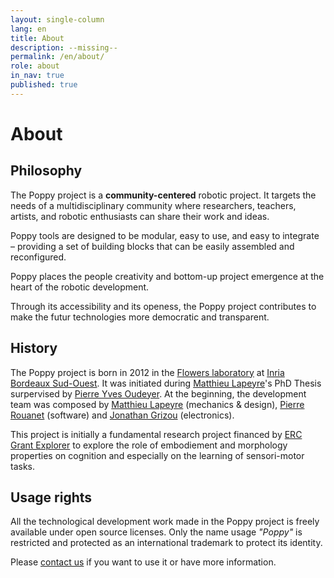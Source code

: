 ```yaml
---
layout: single-column
lang: en
title: About
description: --missing--
permalink: /en/about/
role: about
in_nav: true
published: true
---
```


# About

## Philosophy

The Poppy project is a **community-centered** robotic project. It targets the needs of a multidisciplinary community where researchers, teachers, artists, and robotic enthusiasts can share their work and ideas.

Poppy tools are designed to be modular, easy to use, and easy to integrate – providing a set of building blocks that can be easily assembled and reconfigured.


Poppy places the people creativity and bottom-up project emergence at the heart of the robotic development.

Through its accessibility and its openess, the Poppy project contributes to make the futur technologies more democratic and transparent.

## History

The Poppy project is born in 2012 in the [Flowers laboratory](https://flowers.inria.fr/) at [Inria Bordeaux Sud-Ouest](http://www.inria.fr/en/centre/bordeaux).
It was initiated during [Matthieu Lapeyre](https://github.com/matthieu-lapeyre)'s PhD Thesis surpervised by [Pierre Yves Oudeyer](http://www.pyoudeyer.com/). At the beginning, the development team was composed by [Matthieu Lapeyre](https://github.com/matthieu-lapeyre) (mechanics & design), [Pierre Rouanet](https://github.com/pierre-rouanet) (software) and [Jonathan Grizou](http://jgrizou.com/) (electronics).

This project is initially a fundamental research project financed by [ERC Grant Explorer](http://erc.europa.eu/) to explore the role of embodiement and morphology properties on cognition and especially on the learning of sensori-motor tasks.


## Usage rights

All the technological development work made in the Poppy project is freely available under open source licenses. Only the name usage *"Poppy"* is restricted and protected as an international trademark to protect its identity.

Please [contact us](/contact) if you want to use it or have more information.
